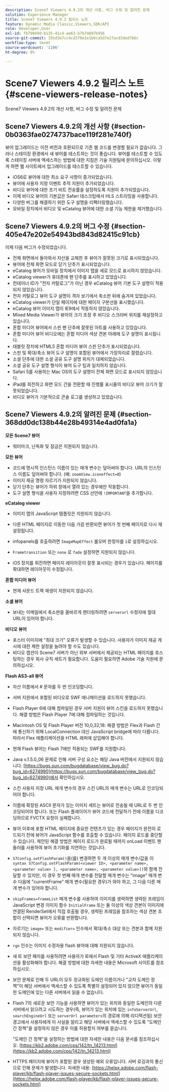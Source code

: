 ```yaml
---
description: Scene7 Viewers 4.9.2의 개선 사항, 버그 수정 및 알려진 문제
solution: Experience Manager
title: Scene7 Viewers 4.9.2 릴리스 노트
feature: Dynamic Media Classic,Viewers,SDK/API
role: Developer,User
exl-id: fb79049d-b135-41c4-ae63-b7b74697b956
source-git-commit: 191d3e7cc4cd370e1e1b6ca5d7e27acd3ded7b6c
workflow-type: tm+mt
source-wordcount: '1106'
ht-degree: 0%

---
```


# Scene7 Viewers 4.9.2 릴리스 노트{#scene-viewers-release-notes}

Scene7 Viewers 4.9.2의 개선 사항, 버그 수정 및 알려진 문제

## Scene7 Viewers 4.9.2의 개선 사항 {#section-0b0363fae0274737bace119f281e740f}

뷰어 업그레이드는 이전 버전과 호환되므로 기존 웹 코드를 변경할 필요가 없습니다. 그러나 스테이징 환경에서 새 뷰어를 테스트하는 것이 좋습니다. 뷰어를 테스트할 수 있도록 스테이징 서버에 액세스하는 방법에 대한 지침은 기술 지원팀에 문의하십시오. 이렇게 하면 웹 사이트에서 업그레이드를 테스트할 수 있습니다.

* iOS6로 뷰어에 대한 최소 요구 사항이 증가되었습니다.
* 뷰어에 사용자 지정 이벤트 추적 지원이 추가되었습니다.
* 비디오 뷰어에 대한 초기 비트 전송률을 설정하도록 지원이 추가되었습니다.
* 이제 비디오 뷰어의 기본값은 Safari 데스크탑에서 HLS 스트리밍을 사용합니다.
* 다양한 버그를 해결하기 위한 도구 설명을 리팩터링했습니다.
* 모바일 장치에서 비디오 및 eCatalog 뷰어에 대한 소셜 기능 제한을 제거했습니다.

## Scene7 Viewers 4.9.2의 버그 수정 {#section-405e47e202e54943bd843d82415c91cb}

이제 다음 버그가 수정되었습니다.

* 전체 화면에서 돌아와서 자산을 교체한 후 뷰어가 잘못된 크기로 표시되었습니다.
* 뷰어에 전체 화면 모드로 닫기 단추가 표시되었습니다.
* eCatalog 뷰어가 모바일 장치에서 이미지 맵을 세로 모드로 표시하지 않았습니다.
* eCatalog viewer가 휴대폰에 팬 단추를 표시하고 있었습니다.
* 컨테이너 ID가 &quot;전자 카탈로그&quot;가 아닌 경우 eCatalog 뷰어 기본 도구 설명이 적용되지 않았습니다.
* 전자 카탈로그 뷰어 도구 설명이 격자 보기에서 축소판 뒤에 숨겨져 있었습니다.
* eCatalog viewer가 단일 페이지에 대한 페이지 구분선을 표시했습니다.
* eCatalog 뷰어 이미지 맵이 IE9에서 작동하지 않았습니다.
* Mixed Media Viewer가 뷰어의 크기 조정 후 비디오 스크러버 위치를 재설정하고 있습니다.
* 혼합 미디어 뷰어에서 스핀 팬 단추에 잘못된 아트를 사용하고 있었습니다.
* 혼합 미디어 뷰어 비디오에는 혼합 미디어 색상 견본 아래에 도구 설명이 표시됩니다.
* 태블릿 장치에 HTML5 혼합 미디어 뷰어 스핀 단추가 표시되었습니다.
* 스핀 및 확대/축소 뷰어 도구 설명이 포함된 뷰어에서 가장자리로 잘렸습니다.
* 소셜 단추에 대한 소셜 공유 도구 설명 위치가 대체되었습니다.
* 소셜 공유 도구 설명 형식이 뷰어 도구 팁과 일치하지 않습니다.
* Safari 5를 사용하는 Mac OS의 도구 설명이 전체 화면 모드로 표시되지 않았습니다.
* iPad를 회전하고 화면 모드 간을 전환할 때 진행률 표시줄의 비디오 뷰어 크기가 잘못되었습니다.
* 비디오 뷰어가 기본적으로 콘솔 로그를 생성하고 있었습니다.

## Scene7 Viewers 4.9.2의 알려진 문제 {#section-368dd0dc138b44e28b49314e4ad0fa1a}

**모든 Scene7 뷰어**

* 워터마크, 난독화 및 잠금은 지원되지 않습니다.

**모든 뷰어**

* 코드에 명시적 인스턴스 이름이 있는 매개 변수는 덮어써야 합니다. URL의 인스턴스 이름도 덮어써야 합니다. (예: `zoomView.iconeffect=0`)
* 이미지 제공 명령 자르기가 지원되지 않습니다.
* 닫기 단추는 뷰어가 하위 창에서 열려 있는 경우에만 작동합니다.
* 도구 설명 형식을 사용자 지정하려면 CSS 선언에 `!IMPORTANT`을 추가합니다.

**eCatalog viewer**

* 이미지 맵의 JavaScript 템플릿은 지원되지 않습니다.
* 다른 HTML 페이지로 이동한 다음 가끔 반환되면 뷰어가 첫 번째 페이지로 다시 재설정됩니다.
* infopanels를 호출하려면 `ImageMapEffect` 롤오버 한정자를 `1`로 설정하십시오.

* `Frametransition` 또는  `none` 로  `fade` 설정하면 지원되지 않습니다.

* iOS 장치를 회전하면 페이지 레이아웃이 잘못 표시되는 경우가 있습니다. 페이지를 확대하면 레이아웃이 수정됩니다.

**혼합 미디어 뷰어**

* 현재 사운드 트랙 재생이 지원되지 않습니다.

**소셜 뷰어**

* 보내는 이메일에서 축소판을 올바르게 렌더링하려면 `serverurl` 수정자에 절대 URL이 있어야 합니다.

**비디오 뷰어**

* 포스터 이미지에 &quot;최대 크기&quot; 오류가 발생할 수 있습니다. 사용자가 이미지 제공 게시에 대한 제한 설정을 늘려야 할 수도 있습니다.
* 비디오 캡션이 Scene7 서버가 아닌 외부 서버에서 제공되는 HTML 페이지를 호스팅하는 경우 회사 규칙 세트가 필요합니다. 도움이 필요하면 Adobe 기술 지원에 문의하십시오.

**Flash AS3-all 뷰어**

* 자산 이름에서 # 문자를 두 번 인코딩합니다.
* 서버 지원에서 포함된 비디오로 SWF 애니메이션을 로드하지 못했습니다.
* Flash Player 6에 대해 컴파일된 경우 서버 지원이 뷰어 스킨을 로드하지 못했습니다. 해결 방법은 Flash Player 7에 대해 컴파일하는 것입니다.
* Macintosh OS 및 Flash Player 버전 10,0,32,18: 해결 방법은 Flex과 Flash 간에 통신하기 위해 LocalConnection 대신 JavaScript bridge에 따라 다릅니다. 따라서 Flex 애플리케이션을 HTML 래퍼에 삽입해야 합니다.
* 현재 Flash 뷰어는 Flash 7에만 적용되는 SWF를 지원합니다.
* Java v.1.5.0_06 문제로 인해 서버 구성 요소는 해당 Java 버전에서 지원되지 않습니다. [https://bugs.sun.com/bugdatabase/view_bug.do?bug_id=6274990](https://bugs.sun.com/bugdatabase/view_bug.do?bug_id=6274990)에서 확인하십시오.
* 스킨 사용자 지정 URL 매개 변수의 경우 스킨 URL의 매개 변수는 URL로 인코딩되어야 합니다.
* 이름에 확장된 ASCII 문자가 있는 이미지 세트는 뷰어로 전송될 때 URL로 두 번 인코딩되어야 합니다. 또는 Flash 플레이어가 뷰어 코드에 전달하기 전에 이름을 디코딩하므로 FVCTX 요청이 실패합니다.
* 뷰어 이후에 포함 HTML 페이지에 중요한 컨텐츠가 있는 경우 페이지가 완전히 로드되기 전에 뷰어가 JavaScript 함수를 호출할 수 있습니다. 페이지 로드를 중단할 수 있습니다. 제안된 해결 방법은 페이지 로드가 완료될 때까지 onLoad 이벤트 핸들러를 사용하여 뷰어 초기화를 지연하는 것입니다.
* `S7Config.setFlashParam()`을(를) 변경하면 두 개 이상의 매개 변수/값을 이 `syntax S7Config.setFlashParam(<viewer ID>, <parameter name>, <parameter value> [, <parameter name>, <parameter value>])`와 함께 전달할 수 있지만, 이 경우 첫 번째 매개 변수를 전달할 매개 변수는 &quot;image&quot; 매개 변수 다음에 &quot;currentFrame&quot; 매개 변수(필요한 경우)가 와야 하고, 그 다음 다른 매개 변수가 있어야 합니다.

* `skipFrames=frameList` 매개 변수를 사용하여 이미지를 생략하면 생략된 프레임이 JavaScript 변경 이미지 함수 `InitialFrame` 또는 둘 이상의 색상 견본이 이미지에 연결된 RenderSet에서 직접 호출될 경우, 생략된 프레임을 참조하는 색상 견본 조합이 선택되면 뷰어가 오류를 반환합니다.

* 자르기는 `image=` 또는 `modifier=` 인수에서 확대/축소 대상 또는 견본과 함께 지원되지 않습니다.

* `rgn` 인수는 이미지 수정자용 flash 뷰어에 대해 지원되지 않습니다.
* 새 IE 보안 패치를 사용하려면 사용자가 IE에서 Flash 및 기타 ActiveX 애플리케이션을 활성화해야 합니다. 해결 방법에 대한 자세한 내용은 Microsoft 사이트를 참조하십시오.
* 보안 문제로 인해 두 URL이 모두 정규화된 도메인 이름이거나 &quot;교차 도메인 정책&quot;이 해당 서버에서 액세스할 수 있도록 특별히 설정되어 있지 않으면 뷰어가 동일한 도메인에 있는 다른 서버에서 읽을 수 없습니다.
* Flash 7의 새로운 보안 기능을 사용하면 뷰어가 있는 위치와 동일한 도메인의 다른 서버에서 읽으려고 시도하는 경우(즉, 뷰어가 있는 위치에 있는 `infoServerUrl`, `searchEngineUrl` 또는 `serverUrl parameters`의 경로에 의해 리디렉션됨) 보안 경고에서 사용자에게 이 사실을 알리고 해당 서버에서 액세스할 수 있도록 &quot;도메인 간 정책&quot;을 설정하지 않은 경우 이를 허용할지 여부를 묻습니다.

   &quot;도메인 간 정책&quot;을 설정하는 방법에 대한 자세한 내용은 다음 문서를 참조하십시오. [https://kb2.adobe.com/cps/142/tn_14213.html](https://kb2.adobe.com/cps/142/tn_14213.html)

* HTTPS 페이지에 뷰어가 포함된 경우 생성된 예외 오류입니다. 서버 로깅과의 통신으로 인해 문제가 발생합니다. 자세한 내용: [https://helpx.adobe.com/flash-player/kb/flash-player-issues-secure-sockets.html](https://helpx.adobe.com/flash-player/kb/flash-player-issues-secure-sockets.html)
